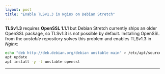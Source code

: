 ```yaml
---
layout: post
title: "Enable TLSv1.3 in Nginx on Debian Stretch"
---
```


**TLSv1.3** requires **OpenSSL 1.1.1** but Debian Stretch currently ships an older OpenSSL package, so TLSv1.3 is not possible by default.
Installing OpenSSL from the *unstable* repository solves this problem and enables TLSv1.3 in *Nginx*:

```bash
echo "deb http://deb.debian.org/debian unstable main" > /etc/apt/sources.list.d/unstable.list
apt update
apt install -y -t unstable openssl
```

---
